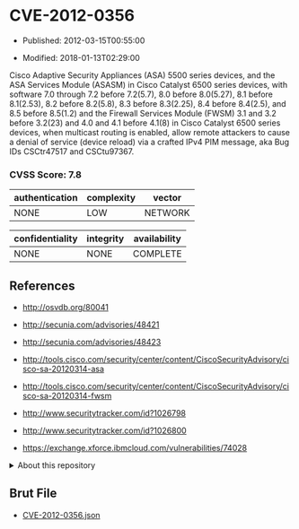 # CVE-2012-0356

- Published: 2012-03-15T00:55:00

- Modified: 2018-01-13T02:29:00

Cisco Adaptive Security Appliances (ASA) 5500 series devices, and the ASA Services Module (ASASM) in Cisco Catalyst 6500 series devices, with software 7.0 through 7.2 before 7.2(5.7), 8.0 before 8.0(5.27), 8.1 before 8.1(2.53), 8.2 before 8.2(5.8), 8.3 before 8.3(2.25), 8.4 before 8.4(2.5), and 8.5 before 8.5(1.2) and the Firewall Services Module (FWSM) 3.1 and 3.2 before 3.2(23) and 4.0 and 4.1 before 4.1(8) in Cisco Catalyst 6500 series devices, when multicast routing is enabled, allow remote attackers to cause a denial of service (device reload) via a crafted IPv4 PIM message, aka Bug IDs CSCtr47517 and CSCtu97367.

### CVSS Score: **7.8**

| authentication | complexity | vector |
| --- | --- | --- |
| NONE | LOW | NETWORK |

| confidentiality | integrity | availability |
| --- | --- | --- |
| NONE | NONE | COMPLETE |

## References

* http://osvdb.org/80041

* http://secunia.com/advisories/48421

* http://secunia.com/advisories/48423

* http://tools.cisco.com/security/center/content/CiscoSecurityAdvisory/cisco-sa-20120314-asa

* http://tools.cisco.com/security/center/content/CiscoSecurityAdvisory/cisco-sa-20120314-fwsm

* http://www.securitytracker.com/id?1026798

* http://www.securitytracker.com/id?1026800

* https://exchange.xforce.ibmcloud.com/vulnerabilities/74028

<details>
<summary>About this repository</summary> 

  This repository is part of the project [Live Hack CVE](https://github.com/Live-Hack-CVE). Main website can be found [www.live-hack.org](https://www.live-hack.org) 
  
  Made by [Sn0wAlice](https://github.com/Sn0wAlice) for the people that care about security and need to have a feed of the latest CVEs. Hope you enjoy it, don't forget to star the repo and follow me on [Twitter](https://twitter.com/Sn0wAlice) and [Github](https://github.com/Sn0wAlice). And that is my [personnal website](https://www.alice-snow.me/)

  - [Home Page](https://github.com/Live-Hack-CVE)
  - [Framework](https://github.com/Live-Hack-CVE/cve-framework)
  - [CVE database](https://github.com/Live-Hack-CVE/full_database)
  - [Changelog](https://github.com/Live-Hack-CVE/Changelog)
</details>

## Brut File

* [CVE-2012-0356.json](https://raw.githubusercontent.com/Live-Hack-CVE/full_database/main/cves/2012/CVE-2012-0356.json)


